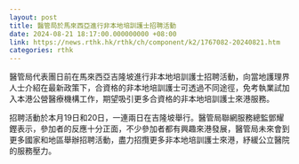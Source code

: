 ```yaml
---
layout: post
title: 醫管局於馬來西亞進行非本地培訓護士招聘活動
date: 2024-08-21 18:17:00.000000000 +08:00
link: https://news.rthk.hk/rthk/ch/component/k2/1767082-20240821.htm
categories: rthk
---
```


醫管局代表團日前在馬來西亞吉隆坡進行非本地培訓護士招聘活動，向當地護理界人士介紹在最新政策下，合資格的非本地培訓護士可透過不同途徑，免考執業試加入本港公營醫療機構工作，期望吸引更多合資格的非本地培訓護士來港服務。

招聘活動於本月19日和20日，一連兩日在吉隆坡舉行。醫管局聯網服務總監鄧耀鏗表示，參加者的反應十分正面，不少參加者都有興趣來港發展，醫管局未來會到更多國家和地區舉辦招聘活動，盡力招攬更多非本地培訓護士來港，紓緩公立醫院的服務壓力。
